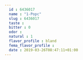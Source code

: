 ```yaml
---
  id : 6436017
  name : "1-Popc"
  slug : 6436017
  taste : 
  bitter : 0
  odor : 
  natural : 1
  flavor_profile : bland
  fema_flavor_profile : 
  date : 2019-03-26T08:47:11+01:00
---
```



